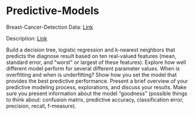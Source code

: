 # Predictive-Models

Breast-Cancer-Detection
Data: [Link](https://archive.ics.uci.edu/ml/machine-learning-databases/breast-cancer-wisconsin/wdbc.data)

Description: [Link](https://archive.ics.uci.edu/ml/machine-learning-databases/breast-cancer-wisconsin/wdbc.names)

Build a decision tree, logistic regression and k-nearest neighbors that predicts the diagnose result based on ten real-valued features (mean, standard error, and "worst" or largest of these features). Explore how well different model perform for several different parameter values. When is overfitting and when is underfitting? Show how you set the model that provides the best predictive performance.
Present a brief overview of your predictive modeling process, explorations, and discuss your results. Make sure you present information about the model “goodness” (possible things to think about: confusion matrix, predictive accuracy, classification error, precision, recall, f-measure).
